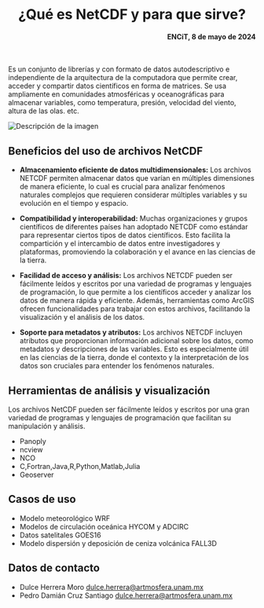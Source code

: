 # 
<div align="center">
<h1> <srong> ¿Qué es NetCDF y para que sirve? </srong></h1>

</div> 

<div style="text-align:right"> <h4> ENCiT, 8 de mayo de 2024</h4> 
 </div>
<br>

Es un conjunto de librerías y con formato de datos autodescriptivo e independiente de la arquitectura de la computadora que permite crear, acceder y compartir datos científicos en forma de matrices. Se usa ampliamente en comunidades atmosféricas y oceanográficas para almacenar variables, como temperatura, presión, velocidad del viento, altura de las olas. etc.

![Descripción de la imagen](https://github.com/DulceRosario/resources/blob/main/Netcdf.png?raw=true)

## Beneficios del uso de archivos NetCDF
* **Almacenamiento eficiente de datos multidimensionales:** Los archivos NETCDF permiten almacenar datos que varían en múltiples dimensiones de manera eficiente, lo cual es crucial para analizar fenómenos naturales complejos que requieren considerar múltiples variables y su evolución en el tiempo y espacio.

* **Compatibilidad y interoperabilidad:** Muchas organizaciones y grupos científicos de diferentes países han adoptado NETCDF como estándar para representar ciertos tipos de datos científicos. Esto facilita la compartición y el intercambio de datos entre investigadores y plataformas, promoviendo la colaboración y el avance en las ciencias de la tierra.

* **Facilidad de acceso y análisis:** Los archivos NETCDF pueden ser fácilmente leídos y escritos por una variedad de programas y lenguajes de programación, lo que permite a los científicos acceder y analizar los datos de manera rápida y eficiente. Además, herramientas como ArcGIS ofrecen funcionalidades para trabajar con estos archivos, facilitando la visualización y el análisis de los datos.

* **Soporte para metadatos y atributos:** Los archivos NETCDF incluyen atributos que proporcionan información adicional sobre los datos, como metadatos y descripciones de las variables. Esto es especialmente útil en las ciencias de la tierra, donde el contexto y la interpretación de los datos son cruciales para entender los fenómenos naturales.


## Herramientas de análisis y visualización 

Los archivos NetCDF pueden ser fácilmente leídos y escritos por una gran variedad de programas y lenguajes de programación que facilitan su manipulación y análisis.

* Panoply 
* ncview
* NCO 
* C,Fortran,Java,R,Python,Matlab,Julia 
* Geoserver 

## Casos de uso 

* Modelo meteorológico WRF 
* Modelos de circulación oceánica HYCOM y ADCIRC
* Datos satelitales GOES16 
* Modelo dispersión y deposición de ceniza volcánica FALL3D


## Datos de contacto

* Dulce Herrera Moro dulce.herrera@artmosfera.unam.mx
* Pedro Damián Cruz Santiago  dulce.herrera@artmosfera.unam.mx